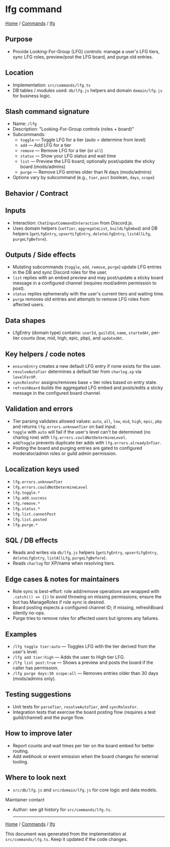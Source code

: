 # lfg command

[Home](README.md) / [Commands](README.md) / [lfg](lfg.md)

## Purpose

- Provide Looking-For-Group (LFG) controls: manage a user's LFG tiers, sync LFG roles, preview/post the LFG board, and purge old entries.

## Location

- Implementation: `src/commands/lfg.ts`
- DB tables / modules used: `db/lfg.js` helpers and domain `domain/lfg.js` for business logic.

## Slash command signature

- Name: `/lfg`
- Description: "Looking-For-Group controls (roles + board)"
- Subcommands:
  - `toggle` — Toggle LFG for a tier (auto = determine from level)
  - `add` — Add LFG for a tier
  - `remove` — Remove LFG for a tier (or `all`)
  - `status` — Show your LFG status and wait time
  - `list` — Preview the LFG board; optionally post/update the sticky board (mods/admins)
  - `purge` — Remove LFG entries older than N days (mods/admins)
- Options vary by subcommand (e.g., `tier`, `post` boolean, `days`, `scope`)

## Behavior / Contract

## Inputs

- Interaction: `ChatInputCommandInteraction` from Discord.js.
- Uses domain helpers (`setTier`, `aggregateList`, `buildLfgEmbed`) and DB helpers (`getLfgEntry`, `upsertLfgEntry`, `deleteLfgEntry`, `listAllLfg`, `purgeLfgBefore`).

## Outputs / Side effects

- Mutating subcommands (`toggle`, `add`, `remove`, `purge`) update LFG entries in the DB and sync Discord roles for the user.
- `list` replies with an embed preview and may post/update a sticky board message in a configured channel (requires mod/admin permission to post).
- `status` replies ephemerally with the user's current tiers and waiting time.
- `purge` removes old entries and attempts to remove LFG roles from affected users.

## Data shapes

- LfgEntry (domain type) contains: `userId`, `guildId`, `name`, `startedAt`, per-tier counts (low, mid, high, epic, pbp), and `updatedAt`.

## Key helpers / code notes

- `ensureEntry` creates a new default LFG entry if none exists for the user.
- `resolveAutoTier` determines a default tier from `charlog.xp` via `levelForXP`.
- `syncRolesFor` assigns/removes base + tier roles based on entry state.
- `refreshBoard` builds the aggregated LFG embed and posts/edits a sticky message in the configured board channel.

## Validation and errors

- Tier parsing validates allowed values: `auto`, `all`, `low`, `mid`, `high`, `epic`, `pbp` and returns `lfg.errors.unknownTier` on bad input.
- `toggle` with `auto` will fail if the user's level can't be determined (no charlog row) with `lfg.errors.couldNotDetermineLevel`.
- `add`/`toggle` prevents duplicate tier adds with `lfg.errors.alreadyInTier`.
- Posting the board and purging entries are gated to configured moderator/admin roles or guild admin permission.

## Localization keys used

- `lfg.errors.unknownTier`
- `lfg.errors.couldNotDetermineLevel`
- `lfg.toggle.*`
- `lfg.add.success`
- `lfg.remove.*`
- `lfg.status.*`
- `lfg.list.cannotPost`
- `lfg.list.posted`
- `lfg.purge.*`

## SQL / DB effects

- Reads and writes via `db/lfg.js` helpers (`getLfgEntry`, `upsertLfgEntry`, `deleteLfgEntry`, `listAllLfg`, `purgeLfgBefore`).
- Reads `charlog` for XP/name when resolving tiers.

## Edge cases & notes for maintainers

- Role sync is best-effort: role add/remove operations are wrapped with `.catch(() => {})` to avoid throwing on missing permissions; ensure the bot has ManageRoles if role sync is desired.
- Board posting expects a configured channel ID; if missing, refreshBoard silently no-ops.
- Purge tries to remove roles for affected users but ignores any failures.

## Examples

- `/lfg toggle tier:auto` — Toggles LFG with the tier derived from the user's level.
- `/lfg add tier:high` — Adds the user to High tier LFG.
- `/lfg list post:true` — Shows a preview and posts the board if the caller has permission.
- `/lfg purge days:30 scope:all` — Removes entries older than 30 days (mods/admins only).

## Testing suggestions

- Unit tests for `parseTier`, `resolveAutoTier`, and `syncRolesFor`.
- Integration tests that exercise the board posting flow (requires a test guild/channel) and the purge flow.

## How to improve later

- Report counts and wait times per tier on the board embed for better routing.
- Add webhook or event emission when the board changes for external tooling.

## Where to look next

- `src/db/lfg.js` and `src/domain/lfg.js` for core logic and data models.

Maintainer contact

- Author: see git history for `src/commands/lfg.ts`.

  ***

[Home](README.md) / [Commands](README.md) / [lfg](lfg.md)

This document was generated from the implementation at `src/commands/lfg.ts`. Keep it updated if the code changes.
